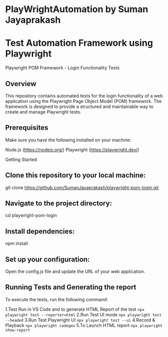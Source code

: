# PlayWrightAutomation by Suman Jayaprakash
# Test Automation Framework using Playwright

Playwright POM Framework - Login Functionality Tests
## Overview
This repository contains automated tests for the login functionality of a web application using the Playwright Page Object Model (POM) framework. The framework is designed to provide a structured and maintainable way to create and manage Playwright tests.

## Prerequisites
Make sure you have the following installed on your machine:

Node.js (https://nodejs.org/)
Playwright (https://playwright.dev/)

Getting Started
## Clone this repository to your local machine:
git clone https://github.com/SumanJayaprakash/playwright-pom-login.git
## Navigate to the project directory:
cd playwright-pom-login
## Install dependencies:
npm install
## Set up your configuration:
Open the config.js file and update the URL of your web application.

## Running Tests and Generating the report
To execute the tests, run the following command:

1.Test Run in VS Code and to generate HTML Report of the test
`npx playwright test --reporter=html`
2.Run Test UI mode
`npx playwright test --headed`
3.Run Test Playwright UI
`npx playwright test --ui`
4.Record & Playback 
`npx playwright codegen`
5.To Launch HTML report
`npx playwright show-report`

